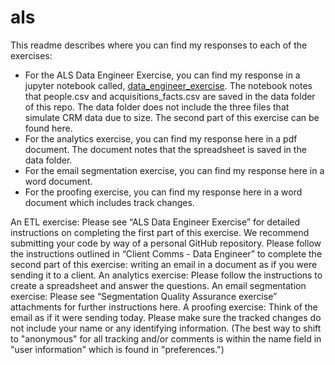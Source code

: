 # als

This readme describes where you can find my responses to each of the exercises: 

- For the ALS Data Engineer Exercise, you can find my response in a jupyter notebook called, [data_engineer_exercise](../blob/master/python/data_engineer_exercises.ipynb). The notebook notes that people.csv and acquisitions_facts.csv are saved in the data folder of this repo. The data folder does not include the three files that simulate CRM data due to size. The second part of this exercise can be found here.
- For the analytics exercise, you can find my response here in a pdf document. The document notes that the spreadsheet is saved in the data folder. 
- For the email segmentation exercise, you can find my response here in a word document. 
- For the proofing exercise, you can find my response here in a word document which includes track changes.

An ETL exercise:
Please see “ALS Data Engineer Exercise” for detailed instructions on completing the first part of this exercise. We recommend submitting your code by way of a personal GitHub repository.
Please follow the instructions outlined in “Client Comms - Data Engineer” to complete the second part of this exercise: writing an email in a document as if you were sending it to a client.
An analytics exercise:
Please follow the instructions to create a spreadsheet and answer the questions.
An email segmentation exercise:
Please see “Segmentation Quality Assurance exercise” attachments for further instructions here.
A proofing exercise:
Think of the email as if it were sending today.
Please make sure the tracked changes do not include your name or any identifying information. (The best way to shift to "anonymous" for all tracking and/or comments is within the name field in "user information" which is found in "preferences.")
